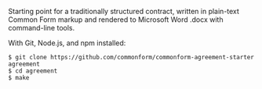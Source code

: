 Starting point for a traditionally structured contract, written in plain-text Common Form markup and rendered to Microsoft Word .docx with command-line tools.

With Git, Node.js, and npm installed:

```shellsession
$ git clone https://github.com/commonform/commonform-agreement-starter agreement
$ cd agreement
$ make
```

